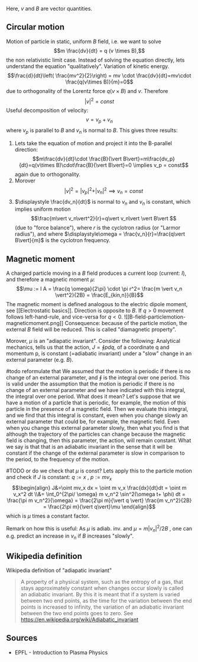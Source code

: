 Here, $v$ and $B$ are vector quantities.


## Circular motion
Motion of particle in static, uniform $B$ field, i.e. we want to solve
$$m \frac{dv}{dt} = q (v \times B),$$
the non relativistic limit case. Instead of solving the equation directly, lets understand the equation "qualitatively".
Variation of kinetic energy.
$$\frac{d}{dt}\left( \frac{mv^2}{2}\right) = mv \cdot \frac{dv}{dt}=mv\cdot \frac{q(v\times B)}{m}=0$$
due to orthogonality of the Lorentz force $q(v\times B)$ and $v$. Therefore
$$\vert v\vert^2=const$$
Useful decomposition of velocity:
$$v=v_p + v_n$$
where $v_p$ is parallel to $B$ and $v_n$ is normal to $B$. This gives three results:

1. Lets take the equation of motion and project it into the B-parallel direction:$$m\frac{dv}{dt}\cdot \frac{B}{\vert B\vert}=m\frac{dv_p}{dt}=q(v\times B)\cdot\frac{B}{\vert B\vert}=0 \implies v_p = const$$ again due to orthogonality.
2. Morover$$\vert v \vert^2 = \vert v_p\vert^2 +  \vert v_n\vert^2 \implies v_n=const$$
3. $\displaystyle \frac{dv_n}{dt}$ is normal to $v_n$ and $v_n$ is constant, which implies uniform motion $$\frac{m\vert v_n\vert^2}{r}=q\vert v_n\vert  \vert B\vert $$(due to "force balance"), where $r$ is the cyclotron radius (or "Larmor radius"), and where $\displaystyle\omega = \frac{v_n}{r}=\frac{q\vert B\vert}{m}$ is the cyclotron frequency.



## Magnetic moment
A charged particle moving in a $B$ field produces a current loop (current: $I$), and therefore a magnetic moment $\mu$:
$$\mu := I A = \frac{q \omega}{2\pi} \cdot \pi r^2= \frac{m \vert v_n \vert^2}{2B} = \frac{E_{kin,n}}{B}$$
The magnetic moment is defined analogous to the electric dipole moment, see [[Electrostatic basics]]. 
Direction is opposite to $B$. If $q>0$ movement follows left-hand-rule, and vice-versa for $q<0$.
![[B-field-particlemotion-magneticmoment.png]]
Consequence: because of the particle motion, the external $B$ field will be reduced. This is called "diamagnetic property".

Morover, $\mu$ is an "adiapatic invariant". Consider the following: Analytical mechanics, tells us that the action, $\displaystyle J=\oint p dq$, of a coordinate q and momentum p, is constant (=adiabatic invariant) under a "slow" change in an external parameter (e.g. $B$).  




#todo reformulate that
We assumed that the motion is periodic if there is no change of an external parameter, and  $\displaystyle\oint$ is the integral over one period.
This is valid under the assumption that the motion is periodic if
there is no change of an external parameter
and we have indicated with this integral,
the integral over one period.
What does it mean?
Let's suppose that we have a motion of a particle that is periodic, for example, the motion of this particle in the presence of a magnetic field. Then we evaluate this integral, and we find that this integral is constant, even when you change slowly an external parameter that could be, for example, the magnetic field. Even when you change this external parameter slowly, then what you find is that although the trajectory of the particles can change because the magnetic field is changing, then this parameter, the action, will remain constant.
What we say is that that is an adiabatic invariant in the sense
that it will be constant if the change of the external parameter
is slow in comparison to the period, to the frequency of the
motion.




#TODO or do we check that $\mu$ is const?
Lets apply this to the particle motion and check if $J$ is constant: $q:=x$ , $p:=mv_x$ 
$$\begin{align}
J&=\oint mv_x dx = \oint m v_x \frac{dx}{dt}dt = \oint m v_x^2 dt \\&= \int_0^{2\pi/ \omega} m v_n^2 \sin^2(\omega t+ \phi) dt = \frac{\pi m v_n^2}{\omega} = \frac{2\pi m}{\vert q \vert} \frac{m v_n^2}{2B} = \frac{2\pi m}{\vert q\vert}\mu
\end{align}$$
which is $\mu$ times a constant factor.

Remark on how this is useful:
As $\mu$ is adiab. inv. and $\mu = m\vert v_n\vert^2 / 2B$ , one can e.g. predict an increase in $v_n$ if $B$ increases "slowly".




## Wikipedia definition
Wikipedia definition of "adiapatic invariant"
>A property of a physical system, such as the entropy of a gas, that stays approximately constant when changes occur slowly is called an adiabatic invariant. By this it is meant that if a system is varied between two end points, as the time for the variation between the end points is increased to infinity, the variation of an adiabatic invariant between the two end points goes to zero. See https://en.wikipedia.org/wiki/Adiabatic_invariant


## Sources
- EPFL - Introduction to Plasma Physics